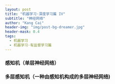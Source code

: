```yaml
---
layout: post
title: "机器学习·深度学习篇 IV"
subtitle: "神经网络"
author: "Kang Cai"
header-img: "img/post-bg-dreamer.jpg"
header-mask: 0.4
tags:
  - 机器学习
  - 机器学习·有监督学习篇
---
```


### 感知机（单层神经网络）


### 多层感知机（一种由感知机构成的多层神经网络)
